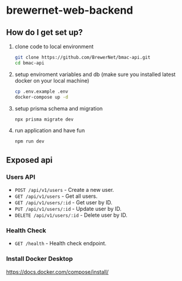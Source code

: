 # brewernet-web-backend

## How do I get set up?

1. clone code to local environment
   ``` bash
   git clone https://github.com/BrewerNet/bmac-api.git
   cd bmac-api
   ```
2. setup enviroment variables and db (make sure you installed latest docker on your local machine)
   ``` bash
   cp .env.example .env
   docker-compose up -d
   ```
3. setup prisma schema and migration
   ``` bash
   npx prisma migrate dev
   ```
4. run application and have fun
   ``` bash
   npm run dev
   ```

## Exposed api
### Users API

- `POST /api/v1/users` - Create a new user.
- `GET /api/v1/users` - Get all users.
- `GET /api/v1/users/:id` - Get user by ID.
- `PUT /api/v1/users/:id` - Update user by ID.
- `DELETE /api/v1/users/:id` - Delete user by ID.

### Health Check

- `GET /health` - Health check endpoint.

### Install Docker Desktop
https://docs.docker.com/compose/install/

